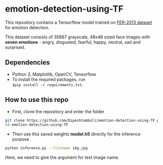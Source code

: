 # emotion-detection-using-TF

This repository contains a Tensorflow model trained on [FER-2013 dataset](https://www.kaggle.com/msambare/fer2013) for emotion detection.

This dataset consists of 35887 grayscale, 48x48 sized face images with **seven emotions** - angry, disgusted, fearful, happy, neutral, sad and surprised.

## Dependencies

* Python 3, Matplotlib, OpenCV, Tensorflow
* To install the required packages, run  
`$pip install -r requirements.txt`.

## How to use this repo

* First, clone the repository and enter the folder

```bash
git clone https://github.com/Dipeshtamboli/emotion-detection-using-TF.git
cd emotion-detection-using-TF
```

* Then use this saved weights **model.h5** directly for the inference purpose.

```bash
python inference.py --filename img.jpg
```
Here, we need to give the argument for test image name. 